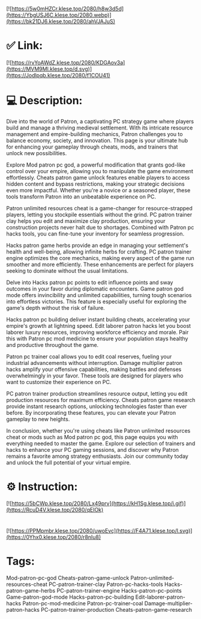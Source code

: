 [![https://5w0mHZCr.klese.top/2080/h8w3d5d](https://YbgUSJ6C.klese.top/2080.webp)](https://bk21DJ6.klese.top/2080/ahVJAJuS)
# ✅ Link:
[![https://rvYoAWdZ.klese.top/2080/KDGAov3a](https://MVM9Ml.klese.top/d.svg)](https://Jodlpqb.klese.top/2080/f1COU41)
# 💻 Description:
Dive into the world of Patron, a captivating PC strategy game where players build and manage a thriving medieval settlement. With its intricate resource management and empire-building mechanics, Patron challenges you to balance economy, society, and innovation. This page is your ultimate hub for enhancing your gameplay through cheats, mods, and trainers that unlock new possibilities.



Explore Mod patron pc god, a powerful modification that grants god-like control over your empire, allowing you to manipulate the game environment effortlessly. Cheats patron game unlock features enable players to access hidden content and bypass restrictions, making your strategic decisions even more impactful. Whether you're a novice or a seasoned player, these tools transform Patron into an unbeatable experience on PC.



Patron unlimited resources cheat is a game-changer for resource-strapped players, letting you stockpile essentials without the grind. PC patron trainer clay helps you edit and maximize clay production, ensuring your construction projects never halt due to shortages. Combined with Patron pc hacks tools, you can fine-tune your inventory for seamless progression.



Hacks patron game herbs provide an edge in managing your settlement's health and well-being, allowing infinite herbs for crafting. PC patron trainer engine optimizes the core mechanics, making every aspect of the game run smoother and more efficiently. These enhancements are perfect for players seeking to dominate without the usual limitations.



Delve into Hacks patron pc points to edit influence points and sway outcomes in your favor during diplomatic encounters. Game patron god mode offers invincibility and unlimited capabilities, turning tough scenarios into effortless victories. This feature is especially useful for exploring the game's depth without the risk of failure.



Hacks patron pc building deliver instant building cheats, accelerating your empire's growth at lightning speed. Edit laborer patron hacks let you boost laborer luxury resources, improving workforce efficiency and morale. Pair this with Patron pc mod medicine to ensure your population stays healthy and productive throughout the game.



Patron pc trainer coal allows you to edit coal reserves, fueling your industrial advancements without interruption. Damage multiplier patron hacks amplify your offensive capabilities, making battles and defenses overwhelmingly in your favor. These tools are designed for players who want to customize their experience on PC.



PC patron trainer production streamlines resource output, letting you edit production resources for maximum efficiency. Cheats patron game research provide instant research options, unlocking technologies faster than ever before. By incorporating these features, you can elevate your Patron gameplay to new heights.



In conclusion, whether you're using cheats like Patron unlimited resources cheat or mods such as Mod patron pc god, this page equips you with everything needed to master the game. Explore our selection of trainers and hacks to enhance your PC gaming sessions, and discover why Patron remains a favorite among strategy enthusiasts. Join our community today and unlock the full potential of your virtual empire.

# ⚙️ Instruction:
[![https://5bCWp.klese.top/2080/Lx49prv](https://kH1Sg.klese.top/i.gif)](https://RcuD4V.klese.top/2080/qEIOk)
#
[![https://PPMpmbr.klese.top/2080/uwoEvc](https://F4A71.klese.top/l.svg)](https://0Yhx0.klese.top/2080/r8nIu8)
# Tags:
Mod-patron-pc-god Cheats-patron-game-unlock Patron-unlimited-resources-cheat PC-patron-trainer-clay Patron-pc-hacks-tools Hacks-patron-game-herbs PC-patron-trainer-engine Hacks-patron-pc-points Game-patron-god-mode Hacks-patron-pc-building Edit-laborer-patron-hacks Patron-pc-mod-medicine Patron-pc-trainer-coal Damage-multiplier-patron-hacks PC-patron-trainer-production Cheats-patron-game-research






